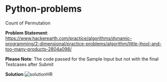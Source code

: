# Python-problems

Count of Permutation

**Problem Statement**:
https://www.hackerearth.com/practice/algorithms/dynamic-programming/2-dimensional/practice-problems/algorithm/little-jhool-and-too-many-products-2804a098/

**Please Note**: The code passed for the  Sample Input but not with the final Testcases after Submit 


**Solution**:![solutionHR](https://user-images.githubusercontent.com/42793632/115415563-a4088700-a214-11eb-99b0-dbf2632caa80.png)




